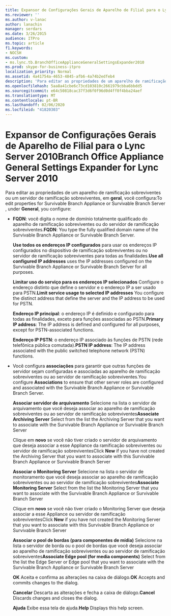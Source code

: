 ```yaml
---
title: Expansor de Configurações Gerais de Aparelho de Filial para o Lync Server 2010
ms.reviewer: ''
ms.author: v-lanac
author: lanachin
manager: serdars
ms.date: 3/26/2015
audience: ITPro
ms.topic: article
f1.keywords:
- NOCSH
ms.custom:
- ms.lync.tb.BranchOfficeApplianceGeneralSettingsExpander2010
ms.prod: skype-for-business-itpro
localization_priority: Normal
ms.assetid: 4a41754a-4653-4845-afb6-4a74b2edfeb4
description: 'Para editar as propriedades de um aparelho de ramificação sobreviventes ou um servidor de ramificação sobreviventes, em geral, você configura:'
ms.openlocfilehash: 5aa8a41cbe6c73cd103810c2661979cbba6bbdd5
ms.sourcegitcommit: e64c50818cac37f3d6f0f96d0d4ff0f4bba24aef
ms.translationtype: MT
ms.contentlocale: pt-BR
ms.lasthandoff: 02/06/2020
ms.locfileid: "41820303"
---
```

# <a name="branch-office-appliance-general-settings-expander-for-lync-server-2010"></a><span data-ttu-id="8983e-103">Expansor de Configurações Gerais de Aparelho de Filial para o Lync Server 2010</span><span class="sxs-lookup"><span data-stu-id="8983e-103">Branch Office Appliance General Settings Expander for Lync Server 2010</span></span>
 
<span data-ttu-id="8983e-104">Para editar as propriedades de um aparelho de ramificação sobreviventes ou um servidor de ramificação sobreviventes, em **geral**, você configura:</span><span class="sxs-lookup"><span data-stu-id="8983e-104">To edit properties for Survivable Branch Appliance or Survivable Branch Server , under **General**, you configure:</span></span>
  
- <span data-ttu-id="8983e-105">**FQDN**: você digita o nome de domínio totalmente qualificado do aparelho de ramificação sobreviventes ou do servidor de ramificação sobreviventes.</span><span class="sxs-lookup"><span data-stu-id="8983e-105">**FQDN**: You type the fully qualified domain name of the Survivable Branch Appliance or Survivable Branch Server.</span></span>
    
    <span data-ttu-id="8983e-106">**Use todos os endereços IP configurados** para usar os endereços IP configurados no dispositivo de ramificação sobreviventes ou no servidor de ramificação sobreviventes para todas as finalidades.</span><span class="sxs-lookup"><span data-stu-id="8983e-106">**Use all configured IP addresses** uses the IP addresses configured on the Survivable Branch Appliance or Survivable Branch Server for all purposes.</span></span>
    
    <span data-ttu-id="8983e-107">**Limitar uso do serviço para os endereços IP selecionados** Configure o endereço distinto que define o servidor e o endereço IP a ser usado para PSTN.</span><span class="sxs-lookup"><span data-stu-id="8983e-107">**Limit service usage to selected IP addresses** You configure the distinct address that define the server and the IP address to be used for PSTN.</span></span>
    
    <span data-ttu-id="8983e-108">**Endereço IP principal**: o endereço IP é definido e configurado para todas as finalidades, exceto para funções associadas ao PSTN.</span><span class="sxs-lookup"><span data-stu-id="8983e-108">**Primary IP address**: The IP address is defined and configured for all purposes, except for PSTN-associated functions.</span></span>
    
    <span data-ttu-id="8983e-109">**Endereço IP PSTN**: o endereço IP associado às funções de PSTN (rede telefônica pública comutada).</span><span class="sxs-lookup"><span data-stu-id="8983e-109">**PSTN IP address**: The IP address associated with the public switched telephone network (PSTN) functions.</span></span>
    
- <span data-ttu-id="8983e-110">Você configura **associações** para garantir que outras funções de servidor sejam configuradas e associadas ao aparelho de ramificação sobreviventes ou ao servidor de ramificação sobreviventes.</span><span class="sxs-lookup"><span data-stu-id="8983e-110">You configure **Associations** to ensure that other server roles are configured and associated with the Survivable Branch Appliance or Survivable Branch Server.</span></span>
    
    <span data-ttu-id="8983e-111">**Associar servidor de arquivamento** Selecione na lista o servidor de arquivamento que você deseja associar ao aparelho de ramificação sobreviventes ou ao servidor de ramificação sobreviventes</span><span class="sxs-lookup"><span data-stu-id="8983e-111">**Associate Archiving Server** Select from the list the Archiving Server that you want to associate with the Survivable Branch Appliance or Survivable Branch Server</span></span>
    
    <span data-ttu-id="8983e-112">Clique em **novo** se você não tiver criado o servidor de arquivamento que deseja associar a esse Appliance da ramificação sobreviventes ou servidor de ramificação sobreviventes</span><span class="sxs-lookup"><span data-stu-id="8983e-112">Click **New** if you have not created the Archiving Server that you want to associate with this Survivable Branch Appliance or Survivable Branch Server</span></span>
    
    <span data-ttu-id="8983e-113">**Associar o Monitoring Server** Selecione na lista o servidor de monitoramento que você deseja associar ao aparelho de ramificação sobreviventes ou ao servidor de ramificação sobreviventes</span><span class="sxs-lookup"><span data-stu-id="8983e-113">**Associate Monitoring Server** Select from the list the Monitoring Server that you want to associate with the Survivable Branch Appliance or Survivable Branch Server</span></span>
    
    <span data-ttu-id="8983e-114">Clique em **novo** se você não tiver criado o Monitoring Server que deseja associar a esse Appliance ou servidor de ramificação sobreviventes</span><span class="sxs-lookup"><span data-stu-id="8983e-114">Click **New** if you have not created the Monitoring Server that you want to associate with this Survivable Branch Appliance or Survivable Branch Server</span></span>
    
    <span data-ttu-id="8983e-115">**Associar o pool de bordas (para componentes de mídia)** Selecione na lista o servidor de borda ou o pool de bordas que você deseja associar ao aparelho de ramificação sobreviventes ou ao servidor de ramificação sobreviventes</span><span class="sxs-lookup"><span data-stu-id="8983e-115">**Associate Edge pool (for media components)** Select from the list the Edge Server or Edge pool that you want to associate with the Survivable Branch Appliance or Survivable Branch Server</span></span>
    
  <span data-ttu-id="8983e-116">**OK** Aceita e confirma as alterações na caixa de diálogo.</span><span class="sxs-lookup"><span data-stu-id="8983e-116">**OK** Accepts and commits changes to the dialog.</span></span>
  
  <span data-ttu-id="8983e-117">**Cancelar** Descarta as alterações e fecha a caixa de diálogo.</span><span class="sxs-lookup"><span data-stu-id="8983e-117">**Cancel** Discards changes and closes the dialog.</span></span>
  
  <span data-ttu-id="8983e-118">**Ajuda** Exibe essa tela de ajuda.</span><span class="sxs-lookup"><span data-stu-id="8983e-118">**Help** Displays this help screen.</span></span>
  

